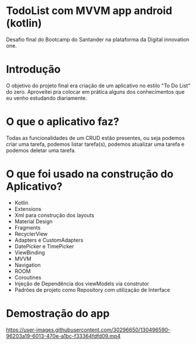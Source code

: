 # TodoList com MVVM app android (kotlin)
Desafio final do Bootcamp do Santander na plataforma da Digital innovation one.

# Introdução
O objetivo do projeto final era criação de um aplicativo no estilo "To Do List" do zero. Aproveitei pra colocar em prática alguns dos conhecimentos que eu venho estudando diariamente.

# O que o aplicativo faz?
Todas as funcionalidades de um CRUD estão presentes, ou seja podemos criar uma tarefa, podemos listar tarefa(s), podemos atualizar uma tarefa e podemos deletar uma tarefa.

# O que foi usado na construção do Aplicativo?
- Kotlin
- Extensions
- Xml para construção dos layouts
- Material Design
- Fragments
- RecyclerView
- Adapters e CustomAdapters
- DatePicker e TimePicker
- ViewBinding
- MVVM
- Navigation
- ROOM
- Coroutines
- Injeção de Dependência dos viewModels via construtor
- Padrões de projeto como Repository com utilização de Interface

# Demostração do app
https://user-images.githubusercontent.com/30296650/130496590-96203a19-6013-470e-a1bc-f33364fdfd09.mp4


